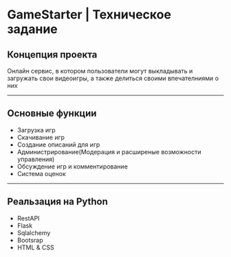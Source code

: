 # GameStarter | Техническое задание
## Концепция проекта
Онлайн сервис, в котором пользователи могут выкладывать и загружать свои видеоигры, а также делиться своими впечателниями о них

---
## Основные функции
- Загрузка игр
- Скачивание игр
- Создание описаний для игр
- Администрирование(Модерация и расширеные возможности управления)
- Обсуждение игр и комментирование
- Система оценок

---
## Реальзация на Python
- RestAPI
- Flask
- Sqlalchemy
- Bootsrap
- HTML & CSS
